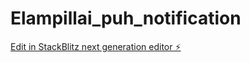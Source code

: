 # Elampillai_puh_notification

[Edit in StackBlitz next generation editor ⚡️](https://stackblitz.com/~/github.com/sanjayarun2/Elampillai_puh_notification)